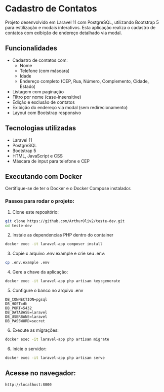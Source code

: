# Cadastro de Contatos

Projeto desenvolvido em Laravel 11 com PostgreSQL, utilizando Bootstrap 5 para estilização e modais interativos. Esta aplicação realiza o cadastro de contatos com exibição de endereço detalhado via modal.

## Funcionalidades

- Cadastro de contatos com:
  - Nome
  - Telefone (com máscara)
  - Idade
  - Endereço completo (CEP, Rua, Número, Complemento, Cidade, Estado)
- Listagem com paginação
- Filtro por nome (case-insensitive)
- Edição e exclusão de contatos
- Exibição do endereço via modal (sem redirecionamento)
- Layout com Bootstrap responsivo

## Tecnologias utilizadas

- Laravel 11
- PostgreSQL
- Bootstrap 5
- HTML, JavaScript e CSS
- Máscara de input para telefone e CEP

## Executando com Docker

Certifique-se de ter o Docker e o Docker Compose instalador.

### Passos para rodar o projeto:

1. Clone este repositório:
```bash
git clone https://github.com/ArthurOliv2/teste-dev.git
cd teste-dev
```

2. Instale as dependencias PHP dentro do container

```bash
docker exec -it laravel-app composer install
```

3. Copie o arquivo .env.example e crie seu .env:

```bash
cp .env.example .env
```

4. Gere a chave da aplicação:

```bash
docker exec -it laravel-app php artisan key:generate
```

5. Configure o banco no arquivo .env

```env
DB_CONNECTION=pgsql
DB_HOST=db
DB_PORT=5432
DB_DATABASE=laravel
DB_USERBANE=laravel
DB_PASSWORD=secret
```

6. Execute as migrações:

```bash
docker exec -it laravel-app php artisan migrate
```

6. Inicie o servidor:

```bash
docker exec -it laravel-app php artisan serve
```
## Acesse no navegador:
```
http://localhost:8000
```

